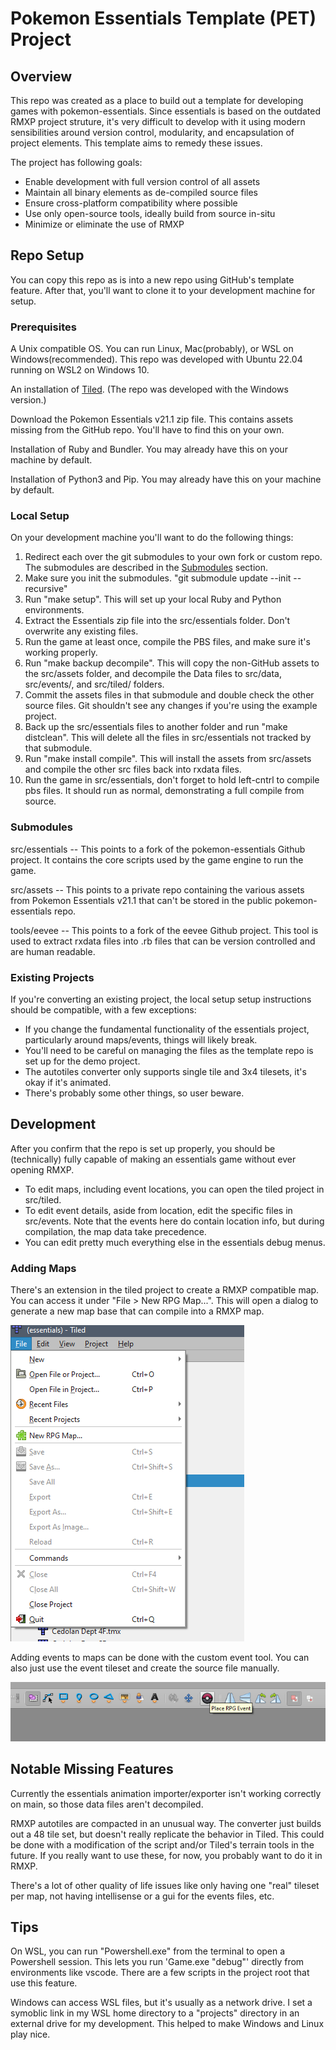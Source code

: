 # Pokemon Essentials Template (PET) Project

## Overview
This repo was created as a place to build out a template for developing games with pokemon-essentials. Since essentials is based on the outdated RMXP project struture, it's very difficult to develop with it using modern sensibilities around version control, modularity, and encapsulation of project elements. This template aims to remedy these issues.

The project has following goals:
* Enable development with full version control of all assets
* Maintain all binary elements as de-compiled source files
* Ensure cross-platform compatibility where possible
* Use only open-source tools, ideally build from source in-situ
* Minimize or eliminate the use of RMXP

## Repo Setup

You can copy this repo as is into a new repo using GitHub's template feature. After that, you'll want to clone it to your development machine for setup.

### Prerequisites
A Unix compatible OS. You can run Linux, Mac(probably), or WSL on Windows(recommended). This repo was developed with Ubuntu 22.04 running on WSL2 on Windows 10.

An installation of [Tiled](https://www.mapeditor.org/). (The repo was developed with the Windows version.)

Download the Pokemon Essentials v21.1 zip file. This contains assets missing from the GitHub repo. You'll have to find this on your own.

Installation of Ruby and Bundler. You may already have this on your machine by default.

Installation of Python3 and Pip. You may already have this on your machine by default.

### Local Setup

On your development machine you'll want to do the following things:
1. Redirect each over the git submodules to your own fork or custom repo. The submodules are described in the [Submodules](#submodules) section.
2. Make sure you init the submodules. "git submodule update --init --recursive"
3. Run "make setup". This will set up your local Ruby and Python environments.
4. Extract the Essentials zip file into the src/essentials folder. Don't overwrite any existing files.
5. Run the game at least once, compile the PBS files, and make sure it's working properly.
6. Run "make backup decompile". This will copy the non-GitHub assets to the src/assets folder, and decompile the Data files to src/data, src/events/, and src/tiled/ folders.
7. Commit the assets files in that submodule and double check the other source files. Git shouldn't see any changes if you're using the example project.
8. Back up the src/essentials files to another folder and run "make distclean". This will delete all the files in src/essentials not tracked by that submodule.
9.  Run "make install compile". This will install the assets from src/assets and compile the other src files back into rxdata files.
10. Run the game in src/essentials, don't forget to hold left-cntrl to compile pbs files. It should run as normal, demonstrating a full compile from source.


### Submodules
src/essentials -- This points to a fork of the pokemon-essentials Github project. It contains the core scripts used by the game engine to run the game.

src/assets -- This points to a private repo containing the various assets from Pokemon Essentials v21.1 that can't be stored in the public pokemon-essentials repo.

tools/eevee -- This points to a fork of the eevee Github project. This tool is used to extract rxdata files into .rb files that can be version controlled and are human readable.

### Existing Projects
If you're converting an existing project, the local setup setup instructions should be compatible, with a few exceptions:
* If you change the fundamental functionality of the essentials project, particularly around maps/events, things will likely break.
* You'll need to be careful on managing the files as the template repo is set up for the demo project.
* The autotiles converter only supports single tile and 3x4 tilesets, it's okay if it's animated.
* There's probably some other things, so user beware.

## Development
After you confirm that the repo is set up properly, you should be (technically) fully capable of making an essentials game without ever opening RMXP.

* To edit maps, including event locations, you can open the tiled project in src/tiled.
* To edit event details, aside from location, edit the specific files in src/events. Note that the events here do contain location info, but during compilation, the map data take precedence.
* You can edit pretty much everything else in the essentials debug menus.

### Adding Maps
There's an extension in the tiled project to create a RMXP compatible map. You can access it under "File > New RPG Map...". This will open a dialog to generate a new map base that can compile into a RMXP map.

![New RPG Map Menu Item](docs/NewRPGMap.png)

Adding events to maps can be done with the custom event tool. You can also just use the event tileset and create the source file manually.

![New RPG Event Tool](docs/NewRPGEvent.png)


## Notable Missing Features
Currently the essentials animation importer/exporter isn't working correctly on main, so those data files aren't decompiled.

RMXP autotiles are compacted in an unusual way. The converter just builds out a 48 tile set, but doesn't really replicate the behavior in Tiled. This could be done with a modification of the script and/or Tiled's terrain tools in the future. If you really want to use these, for now, you probably want to do it in RMXP.

There's a lot of other quality of life issues like only having one "real" tileset per map, not having intellisense or a gui for the events files, etc.

## Tips
On WSL, you can run "Powershell.exe" from the terminal to open a Powershell session. This lets you run 'Game.exe "debug"' directly from environments like vscode. There are a few scripts in the project root that use this feature.

Windows can access WSL files, but it's usually as a network drive. I set a symoblic link in my WSL home directory to a "projects" directory in an external drive for my development. This helped to make Windows and Linux play nice.
